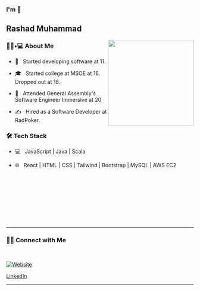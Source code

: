### I'm 👋<h2> Rashad Muhammad</h2>

<img align='right' src="https://media.giphy.com/media/M9gbBd9nbDrOTu1Mqx/giphy.gif" width="230">

<h3> 👨🏻•💻 About Me </h3>



- 🤔 &nbsp; Started developing software at 11.

- 🎓 &nbsp; Started college at MSOE at 16. Dropped out at 18.

- 🌱 &nbsp; Attended General Assembly's Software Engineer Immersive at 20

- ✍️ &nbsp; Hired as a Software Developer at RadPoker.



<h3>🛠 Tech Stack</h3>



- 💻 &nbsp; JavaScript | Java | Scala 

- 🌐 &nbsp; React | HTML | CSS | Tailwind | Bootstrap | MySQL | AWS EC2

<!--

- 🛢 &nbsp; MySQL | MongoDB

-->



<br/><br/>

<br/>

<br/>


<br><br>



<hr>



<h3> 🤝🏻 Connect with Me </h3>

<br>



<p align="center">

<a href="https://grand-cendol-b575c6.netlify.app/"><img alt="Website" src=""></a>

<a href="https://www.linkedin.com/in/rashad-muhammad-0955ab21b/">LinkedIn</a>

</p>









<hr>



